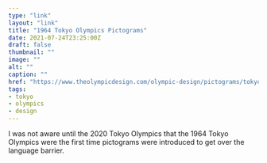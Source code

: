 ```yaml
---
type: "link"
layout: "link"
title: "1964 Tokyo Olympics Pictograms"
date: 2021-07-24T23:25:00Z
draft: false
thumbnail: ""
image: ""
alt: ""
caption: ""
href: "https://www.theolympicdesign.com/olympic-design/pictograms/tokyo-1964/"
tags:
- tokyo
- olympics
- design
---
```


I was not aware until the 2020 Tokyo Olympics that the 1964 Tokyo Olympics were the first time pictograms were introduced to get over the language barrier.
